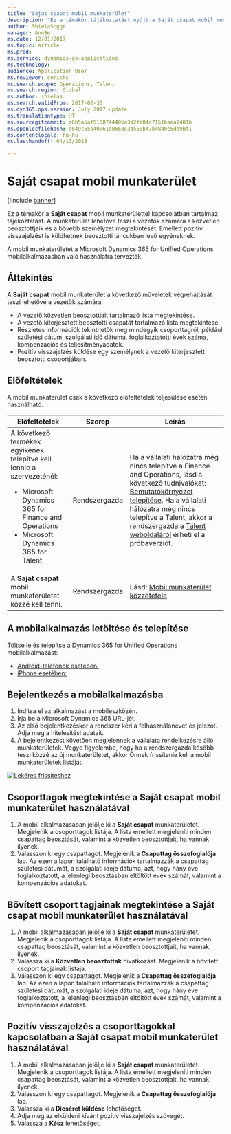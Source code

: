 ```yaml
---
title: "Saját csapat mobil munkaterület"
description: "Ez a témakör tájékoztatást nyújt a Saját csapat mobil munkaterületről, amely lehetővé teszi a vezetők számára a közvetlen beosztottjaik és a bővebb személyzet megtekintését. A felhasználók emellett pozitív visszajelzést is küldhetnek beosztotti láncukban levő egyéneknek."
author: ShielaSogge
manager: AnnBe
ms.date: 12/01/2017
ms.topic: article
ms.prod: 
ms.service: dynamics-ax-applications
ms.technology: 
audience: Application User
ms.reviewer: sericks
ms.search.scope: Operations, Talent
ms.search.region: Global
ms.author: shielas
ms.search.validFrom: 2017-06-30
ms.dyn365.ops.version: July 2017 update
ms.translationtype: HT
ms.sourcegitcommit: a8b5a5af5108744406a3d2fb84d7151baea2481b
ms.openlocfilehash: d049c55a40761d0663e3d558b47b4840e5db9bf1
ms.contentlocale: hu-hu
ms.lasthandoff: 04/13/2018

---
```


# <a name="my-team-mobile-workspace"></a>Saját csapat mobil munkaterület

[!include [banner](../includes/banner.md)]

Ez a témakör a **Saját csapat** mobil munkaterülettel kapcsolatban tartalmaz tájékoztatást. A munkaterület lehetővé teszi a vezetők számára a közvetlen beosztottjaik és a bővebb személyzet megtekintését. Emellett pozitív visszajelzést is küldhetnek beosztotti láncukban levő egyéneknek.

A mobil munkaterületet a Microsoft Dynamics 365 for Unified Operations mobilalkalmazásban való használatra tervezték.

## <a name="overview"></a>Áttekintés 
A **Saját csapat** mobil munkaterület a következő műveletek végrehajtását teszi lehetővé a vezetők számára:

- A vezető közvetlen beosztottjait tartalmazó lista megtekintése.
- A vezető kiterjesztett beosztotti csapatát tartalmazó lista megtekintése.
- Részletes információk tekinthetők meg mindegyik csoporttagról, például születési dátum, szolgálati idő dátuma, foglalkoztatotti évek száma, kompenzációs és teljesítményadatok.
- Pozitív visszajelzés küldése egy személynek a vezető kiterjesztett beosztotti csoportjában.

## <a name="prerequisites"></a>Előfeltételek
A mobil munkaterület csak a következő előfeltételek teljesülése esetén használható.

<table>
<thead>
<tr class="header">
<th>Előfeltételek</th>
<th>Szerep</th>
<th>Leírás</th>
</tr>
</thead>
<tbody>
<tr class="odd">
<td>A következő termékek egyikének telepítve kell lennie a szervezeténél:
<ul><li>Microsoft Dynamics 365 for Finance and Operations</li>
<li>Microsoft Dynamics 365 for Talent</li>
</ul>
</td>
<td>Rendszergazda</td>
<td>Ha a vállalati hálózatra még nincs telepítve a Finance and Operations, lásd a következő tudnivalókat: <a href="../deployment/deploy-demo-environment.md">Bemutatókörnyezet telepítése</a>. Ha a vállalati hálózatra még nincs telepítve a Talent, akkor a rendszergazda a <a href="https://www.microsoft.com/en-us/dynamics365/talent">Talent weboldaláról</a> érheti el a próbaverziót.
</td>
</tr>
<tr class="even">
<td>A <strong>Saját csapat</strong> mobil munkaterületet közzé kell tenni.</td>
<td>Rendszergazda</td>
<td>Lásd: <a href="publish-mobile-workspace.md">Mobil munkaterület közzététele</a>.</td>
</tr>
</tbody>
</table>

## <a name="download-and-install-the-mobile-app"></a>A mobilalkalmazás letöltése és telepítése

Töltse le és telepítse a Dynamics 365 for Unified Operations mobilalkalmazást:

-   [Android-telefonok esetében:](https://go.microsoft.com/fwlink/?linkid=850662)
-   [iPhone esetében:](https://go.microsoft.com/fwlink/?linkid=850663)

## <a name="sign-in-to-the-mobile-app"></a>Bejelentkezés a mobilalkalmazásba
1.  Indítsa el az alkalmazást a mobileszközén.
2.  Írja be a Microsoft Dynamics 365 URL-jét.
3.  Az első bejelentkezéskor a rendszer kéri a felhasználónevet és jelszót. Adja meg a hitelesítési adatait.
4.  A bejelentkezést követően megjelennek a vállalata rendelkezésre álló munkaterületek. Vegye figyelembe, hogy ha a rendszergazda később teszi közzé az új munkaterületet, akkor Önnek frissítenie kell a mobil munkaterületek listáját.

[![Lekérés frissítéshez](./media/pull-to-refresh-list-of-workspaces-183x300.png)](./media/pull-to-refresh-list-of-workspaces.png)

## <a name="view-team-members-by-using-the-my-team-mobile-workspace"></a>Csoporttagok megtekintése a Saját csapat mobil munkaterület használatával
1.  A mobil alkalmazásában jelölje ki a **Saját csapat** munkaterületet. Megjelenik a csoporttagok listája. A lista emellett megjeleníti minden csapattag beosztását, valamint a közvetlen beosztottjait, ha vannak ilyenek.
2.  Válasszon ki egy csapattagot. Megjelenik a **Csapattag összefoglalója** lap. Az ezen a lapon található információk tartalmazzák a csapattag születési dátumát, a szolgálati ideje dátuma, azt, hogy hány éve foglalkoztatott, a jelenlegi beosztásban eltöltött évek számát, valamint a kompenzációs adatokat.

## <a name="view-extended-team-members-by-using-the-my-team-mobile-workspace"></a>Bővített csoport tagjainak megtekintése a Saját csapat mobil munkaterület használatával
1.  A mobil alkalmazásában jelölje ki a **Saját csapat** munkaterületet. Megjelenik a csoporttagok listája. A lista emellett megjeleníti minden csapattag beosztását, valamint a közvetlen beosztottjait, ha vannak ilyenek.
1.  Válassza ki a **Közvetlen beosztottak** hivatkozást. Megjelenik a bővített csoport tagjainak listája.
1.  Válasszon ki egy csapattagot. Megjelenik a **Csapattag összefoglalója** lap. Az ezen a lapon található információk tartalmazzák a csapattag születési dátumát, a szolgálati ideje dátuma, azt, hogy hány éve foglalkoztatott, a jelenlegi beosztásban eltöltött évek számát, valamint a kompenzációs adatokat.

## <a name="send-praise-about-team-members-by-using-the-my-team-mobile-workspace"></a>Pozitív visszajelzés a csoporttagokkal kapcsolatban a Saját csapat mobil munkaterület használatával
1.  A mobil alkalmazásában jelölje ki a **Saját csapat** munkaterületet. Megjelenik a csoporttagok listája. A lista emellett megjeleníti minden csapattag beosztását, valamint a közvetlen beosztottjait, ha vannak ilyenek.
1.  Válasszon ki egy csapattagot. Megjelenik a **Csapattag összefoglalója** lap.
1.  Válassza ki a **Dicséret küldése** lehetőséget. 
1. Adja meg az elküldeni kívánt pozitív visszajelzés szövegét. 
1. Válassza a **Kész** lehetőséget.

